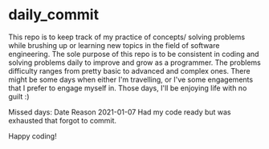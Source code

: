 # daily_commit
This repo is to keep track of my practice of concepts/ solving problems while brushing up or learning new topics in the field of software engineering. 
The sole purpose of this repo is to be consistent in coding and solving problems daily to improve and grow as a programmer. 
The problems difficulty ranges from pretty basic to advanced and complex ones.
There might be some days when either I'm travelling, or I've some engagements that I prefer to engage myself in. Those days, I'll be enjoying life with no guilt :)

Missed days:
Date          Reason
2021-01-07    Had my code ready but was exhausted that forgot to commit.

Happy coding!
